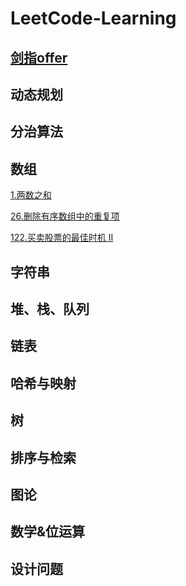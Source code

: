 # LeetCode-Learning

## [剑指offer](https://github.com/coding-famer/LeetCode-Learning/tree/master/%E5%89%91%E6%8C%87offer)

## 动态规划

## 分治算法

## 数组
[1.两数之和](https://github.com/coding-famer/LeetCode-Learning/blob/master/Notes/1.两数之和.md)

[26.删除有序数组中的重复项](https://github.com/coding-famer/LeetCode-Learning/blob/master/Notes/26.删除有序数组中的重复项.md)

[122.买卖股票的最佳时机 II](https://github.com/coding-famer/LeetCode-Learning/blob/master/Notes/122.买卖股票的最佳时机%20II.md)
## 字符串

## 堆、栈、队列

## 链表

## 哈希与映射

## 树

## 排序与检索

## 图论

## 数学&位运算

## 设计问题

